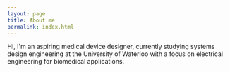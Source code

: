 ```yaml
---
layout: page
title: About me
permalink: index.html
---
```


Hi, I'm an aspiring medical device designer, currently studying systems design engineering at the University of Waterloo with a focus on electrical engineering for biomedical applications.

